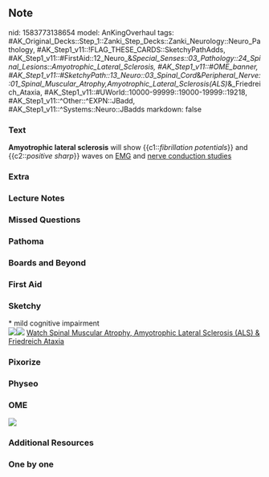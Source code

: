 ## Note
nid: 1583773138654
model: AnKingOverhaul
tags: #AK_Original_Decks::Step_1::Zanki_Step_Decks::Zanki_Neurology::Neuro_Pathology, #AK_Step1_v11::!FLAG_THESE_CARDS::SketchyPathAdds, #AK_Step1_v11::#FirstAid::12_Neuro_&_Special_Senses::03_Pathology::24_Spinal_Lesions::Amyotrophic_Lateral_Sclerosis, #AK_Step1_v11::#OME_banner, #AK_Step1_v11::#SketchyPath::13_Neuro::03_Spinal_Cord_&_Peripheral_Nerve::01_Spinal_Muscular_Atrophy,_Amyotrophic_Lateral_Sclerosis_(ALS)_&_Friedreich_Ataxia, #AK_Step1_v11::#UWorld::10000-99999::19000-19999::19218, #AK_Step1_v11::^Other::^EXPN::JBadd, #AK_Step1_v11::^Systems::Neuro::JBadds
markdown: false

### Text
<b>Amyotrophic lateral sclerosis</b> will show
{{c1::<i>fibrillation potentials</i>}} and {{c2::<i>positive
sharp</i>}} waves on <u>EMG</u> and <u>nerve conduction studies</u>

### Extra


### Lecture Notes


### Missed Questions


### Pathoma


### Boards and Beyond


### First Aid


### Sketchy
<div>
  * mild cognitive impairment
</div><img src=
"ALS%20mild%20cognitive%20impairment_1566160514431.jpg"><img src=
"Zoverall%20picture%20(91)_1566160514431.JPG"> <a href=
"https://dashboard.sketchy.com/study/medical/courses/medical-pathophysiology/units/medical-pathophysiology-neuro/videos/medical-pathophysiology-neuro-spinal-cord-and-peripheral-nerve-spinal-muscular-atrophy-amyotrophic-lateral-sclerosis-als-and-friedreich-ataxia?utm_source=anki&utm_medium=partnership&utm_campaign=february_update&utm_content=medical">
Watch Spinal Muscular Atrophy, Amyotrophic Lateral Sclerosis (ALS)
& Friedreich Ataxia</a>

### Pixorize


### Physeo


### OME
<div class="ome-widget">
  <a href="https://onlinemeded.org?ref=anki"><img src=
  "_OME_AnkiFlashcards_General_4.png"></a>
</div>

### Additional Resources


### One by one

